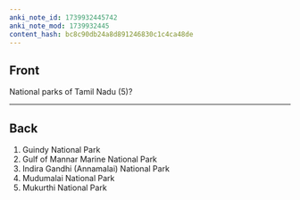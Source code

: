 ```yaml
---
anki_note_id: 1739932445742
anki_note_mod: 1739932445
content_hash: bc8c90db24a8d891246830c1c4ca48de
---
```


## Front

National parks of Tamil Nadu (5)?

<hr/>

## Back

1. Guindy National Park  
2. Gulf of Mannar Marine National Park  
3. Indira Gandhi (Annamalai) National Park  
4. Mudumalai National Park  
5. Mukurthi National Park